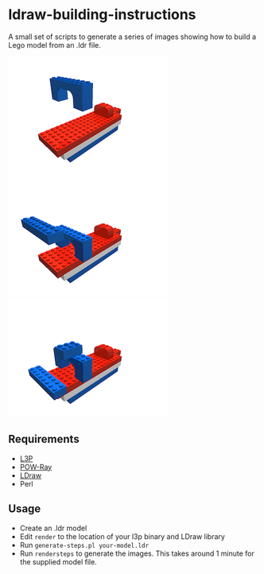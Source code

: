 # ldraw-building-instructions

A small set of scripts to generate a series of images showing how
to build a Lego model from an .ldr file.

![Step 1](samples/step0026.png)
![Step 2](samples/step0027.png)
![Step 3](samples/step0028.png)

## Requirements
- [L3P](http://www.hassings.dk/l3/l3p.html)
- [POW-Ray](http://www.powray.org)
- [LDraw](http://www.ldraw.org/parts/latest-parts.html)
- Perl

## Usage
- Create an .ldr model
- Edit `render` to the location of your l3p binary and LDraw library
- Run `generate-steps.pl your-model.ldr`
- Run `rendersteps` to generate the images. This takes around 1 minute for the supplied model file.

